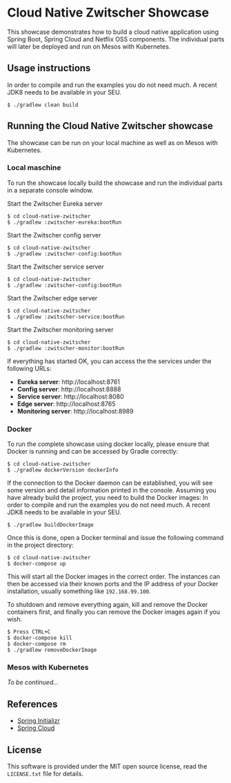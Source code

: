 # Cloud Native Zwitscher Showcase

This showcase demonstrates how to build a cloud native application using
Spring Boot, Spring Cloud and Netflix OSS components. The individual parts
will later be deployed and run on Mesos with Kubernetes.

## Usage instructions

In order to compile and run the examples you do not need much. A recent JDK8 needs to
be available in your SEU.
```shell
$ ./gradlew clean build
```

## Running the Cloud Native Zwitscher showcase

The showcase can be run on your local machine as well as on Mesos with Kubernetes.

### Local maschine

To run the showcase locally build the showcase and run the individual parts in a
separate console window.

Start the Zwitscher Eureka server
```shell
$ cd cloud-native-zwitscher
$ ./gradlew :zwitscher-eureka:bootRun
```

Start the Zwitscher config server
```shell
$ cd cloud-native-zwitscher
$ ./gradlew :zwitscher-config:bootRun
```

Start the Zwitscher service server
```shell
$ cd cloud-native-zwitscher
$ ./gradlew :zwitscher-config:bootRun
```

Start the Zwitscher edge server
```shell
$ cd cloud-native-zwitscher
$ ./gradlew :zwitscher-service:bootRun
```

Start the Zwitscher monitoring server
```shell
$ cd cloud-native-zwitscher
$ ./gradlew :zwitscher-monitor:bootRun
```

If everything has started OK, you can access the the services under the following URLs:

* **Eureka server**: http://localhost:8761
* **Config server**: http://localhost:8888
* **Service server**: http://localhost:8080
* **Edge server**: http://localhost:8765
* **Monitoring server**: http://localhost:8989


### Docker

To run the complete showcase using docker locally, please ensure that Docker is running and can be accessed
by Gradle correctly:
```shell
$ cd cloud-native-zwitscher
$ ./gradlew dockerVersion dockerInfo
```

If the connection to the Docker daemon can be established, you will see some version and detail information printed
in the console. Assuming you have already build the project, you need to build the Docker images:
In order to compile and run the examples you do not need much. A recent JDK8 needs to
be available in your SEU.
```shell
$ ./gradlew buildDockerImage
```

Once this is done, open a Docker terminal and issue the following command in the project directory:

```shell
$ cd cloud-native-zwitscher
$ docker-compose up
```

This will start all the Docker images in the correct order. The instances can then be accessed via their known ports
and the IP address of your Docker installation, usually something like `192.168.99.100`.

To shutdown and remove everything again, kill and remove the Docker containers first, and finally you can remove the
Docker images again if you wish.

```shell
$ Press CTRL+C
$ docker-compose kill
$ docker-compose rm
$ ./gradlew removeDockerImage
```


### Mesos with Kubernetes

_To be continued..._


## References

* [Spring Initializr](https://start.spring.io)
* [Spring Cloud](http://projects.spring.io/spring-cloud/)

## License

This software is provided under the MIT open source license, read the `LICENSE.txt` file for details.
